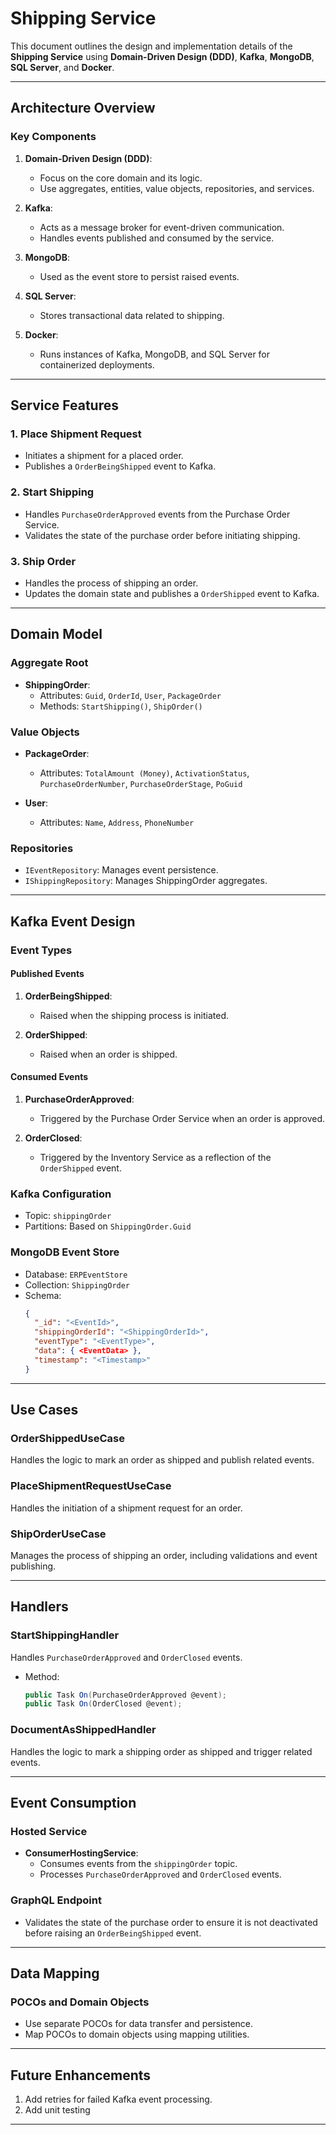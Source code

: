 # Shipping Service

This document outlines the design and implementation details of the **Shipping Service** using **Domain-Driven Design (DDD)**, **Kafka**, **MongoDB**, **SQL Server**, and **Docker**.

---

## Architecture Overview

### Key Components

1. **Domain-Driven Design (DDD)**:
   - Focus on the core domain and its logic.
   - Use aggregates, entities, value objects, repositories, and services.

2. **Kafka**:
   - Acts as a message broker for event-driven communication.
   - Handles events published and consumed by the service.

3. **MongoDB**:
   - Used as the event store to persist raised events.

4. **SQL Server**:
   - Stores transactional data related to shipping.

5. **Docker**:
   - Runs instances of Kafka, MongoDB, and SQL Server for containerized deployments.

---

## Service Features

### 1. **Place Shipment Request**
   - Initiates a shipment for a placed order.
   - Publishes a `OrderBeingShipped` event to Kafka.

### 2. **Start Shipping**
   - Handles `PurchaseOrderApproved` events from the Purchase Order Service.
   - Validates the state of the purchase order before initiating shipping.
     
### 3. **Ship Order**
   - Handles the process of shipping an order.
   - Updates the domain state and publishes a `OrderShipped` event to Kafka.

---

## Domain Model

### Aggregate Root
- **ShippingOrder**:
  - Attributes: `Guid`, `OrderId`, `User`, `PackageOrder`
  - Methods: `StartShipping()`, `ShipOrder()`

### Value Objects
- **PackageOrder**:
  - Attributes: `TotalAmount (Money)`, `ActivationStatus`, `PurchaseOrderNumber`, `PurchaseOrderStage`, `PoGuid`

- **User**:
  - Attributes: `Name`, `Address`, `PhoneNumber`

### Repositories
- `IEventRepository`: Manages event persistence.
- `IShippingRepository`: Manages ShippingOrder aggregates.

---

## Kafka Event Design

### Event Types

#### Published Events
1. **OrderBeingShipped**:
   - Raised when the shipping process is initiated.

2. **OrderShipped**:
   - Raised when an order is shipped.

#### Consumed Events
1. **PurchaseOrderApproved**:
   - Triggered by the Purchase Order Service when an order is approved.

2. **OrderClosed**:
   - Triggered by the Inventory Service as a reflection of the `OrderShipped` event.

### Kafka Configuration
- Topic: `shippingOrder`
- Partitions: Based on `ShippingOrder.Guid`

### MongoDB Event Store
- Database: `ERPEventStore`
- Collection: `ShippingOrder`
- Schema:
  ```json
  {
    "_id": "<EventId>",
    "shippingOrderId": "<ShippingOrderId>",
    "eventType": "<EventType>",
    "data": { <EventData> },
    "timestamp": "<Timestamp>"
  }
  ```

---

## Use Cases

### **OrderShippedUseCase**
Handles the logic to mark an order as shipped and publish related events.

### **PlaceShipmentRequestUseCase**
Handles the initiation of a shipment request for an order.

### **ShipOrderUseCase**
Manages the process of shipping an order, including validations and event publishing.

---

## Handlers

### **StartShippingHandler**
Handles `PurchaseOrderApproved` and `OrderClosed` events.

- Method:
  ```csharp
  public Task On(PurchaseOrderApproved @event);
  public Task On(OrderClosed @event);
  ```

### **DocumentAsShippedHandler**
Handles the logic to mark a shipping order as shipped and trigger related events.

---

## Event Consumption

### Hosted Service
- **ConsumerHostingService**:
  - Consumes events from the `shippingOrder` topic.
  - Processes `PurchaseOrderApproved` and `OrderClosed` events.

### GraphQL Endpoint
- Validates the state of the purchase order to ensure it is not deactivated before raising an `OrderBeingShipped` event.

---

## Data Mapping

### POCOs and Domain Objects
- Use separate POCOs for data transfer and persistence.
- Map POCOs to domain objects using mapping utilities.

---

## Future Enhancements
1. Add retries for failed Kafka event processing.
2. Add unit testing

---
